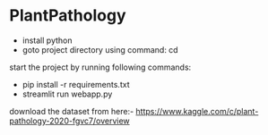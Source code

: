 # PlantPathology

- install python
- goto project directory using command: cd

start the project by running following commands:
- pip install -r requirements.txt
- streamlit run webapp.py

download the dataset from here:-
https://www.kaggle.com/c/plant-pathology-2020-fgvc7/overview


